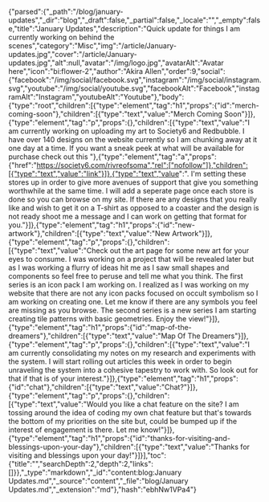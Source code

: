 {"parsed":{"_path":"/blog/january-updates","_dir":"blog","_draft":false,"_partial":false,"_locale":"","_empty":false,"title":"January Updates","description":"Quick update for things I am currently working on behind the scenes","category":"Misc","img":"/article/January-updates.jpg","cover":"/article/January-updates.jpg","alt":null,"avatar":"/img/logo.jpg","avatarAlt":"Avatar here","icon":"bi:flower-2","author":"Akira Allen","order":9,"social":{"facebook":"/img/social/facebook.svg","instagram":"/img/social/instagram.svg","youtube":"/img/social/youtube.svg","facebookAlt":"Facebook","instagramAlt":"Instagram","youtubeAlt":"Youtube"},"body":{"type":"root","children":[{"type":"element","tag":"h1","props":{"id":"merch-coming-soon"},"children":[{"type":"text","value":"Merch Coming Soon"}]},{"type":"element","tag":"p","props":{},"children":[{"type":"text","value":"I am currently working on uploading my art to Society6 and Redbubble. I have over 140 designs on the website currently so I am chunking away at it one day at a time. If you want a sneak peek at what will be available for purchase check out this "},{"type":"element","tag":"a","props":{"href":"https://society6.com/rivreofsoma","rel":["nofollow"]},"children":[{"type":"text","value":"link"}]},{"type":"text","value":". I'm setting these stores up in order to give more avenues of support that give you something worthwhile at the same time. I will add a seperate page once each store is done so you can browse on my site. If there are any designs that you really like and wish to get it on a T-shirt as opposed to a coaster and the design is not ready shoot me a message and I can work on getting that format for you."}]},{"type":"element","tag":"h1","props":{"id":"new-artwork"},"children":[{"type":"text","value":"New Artwork"}]},{"type":"element","tag":"p","props":{},"children":[{"type":"text","value":"Check out the art page for some new art for your eyes to consume. I was working on a project that will be revealed later but as I was working a flurry of ideas hit me as I saw small shapes and components so feel free to peruse and tell me what you think. The first series is an icon pack I am working on. I realized as I was working on my website that there are not any icon packs focused on occult symbolism so I am working on creating one. Let me know if there are any symbols you feel are missing as you browse. The second series is a new series I am starting creating tile patterns with basic geometries. Enjoy the view!"}]},{"type":"element","tag":"h1","props":{"id":"map-of-the-dreamers"},"children":[{"type":"text","value":"Map Of The Dreamers"}]},{"type":"element","tag":"p","props":{},"children":[{"type":"text","value":"I am currently consolidating my notes on my research and experiments with the system. I will start rolling out articles this week in order to begin unraveling the system into a cohesive tapestry to work with. So look out for that if that is of your interest."}]},{"type":"element","tag":"h1","props":{"id":"chat"},"children":[{"type":"text","value":"Chat?"}]},{"type":"element","tag":"p","props":{},"children":[{"type":"text","value":"Would you like a chat feature on the site? I am tossing around the idea of coding my own chat feature but that's towards the bottom of my priorities on the site but, could be bumped up if the interest of engagement is there. Let me know!"}]},{"type":"element","tag":"h1","props":{"id":"thanks-for-visiting-and-blessings-upon-your-day"},"children":[{"type":"text","value":"Thanks for visiting and blessings upon your day!"}]}],"toc":{"title":"","searchDepth":2,"depth":2,"links":[]}},"_type":"markdown","_id":"content:blog:January Updates.md","_source":"content","_file":"blog/January Updates.md","_extension":"md"},"hash":"ebhNw1VPa4"}